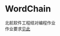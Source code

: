 # WordChain
北航软件工程结对编程作业  
作业要求[见此](https://edu.cnblogs.com/campus/buaa/BUAA_SE_2019_LJ/homework/2638)
